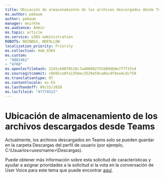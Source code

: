 ```yaml
---
title: Ubicación de almacenamiento de los archivos descargados desde Teams
ms.author: pebaum
author: pebaum
manager: mnirkhe
ms.audience: Admin
ms.topic: article
ms.service: o365-administration
ROBOTS: NOINDEX, NOFOLLOW
localization_priority: Priority
ms.collection: Adm_O365
ms.custom:
- "9002461"
- "4768"
ms.openlocfilehash: 22d5cb0070518c7a408002755d89db0e7f7f3fe4
ms.sourcegitcommit: c6692ce0fa1358ec3529e59ca0ecdfdea4cdc759
ms.translationtype: HT
ms.contentlocale: es-ES
ms.lasthandoff: 09/15/2020
ms.locfileid: "47774512"
---
```

# <a name="save-location-for-files-downloaded-from-teams"></a>Ubicación de almacenamiento de los archivos descargados desde Teams

Actualmente, los archivos descargados en Teams solo se pueden guardar en la carpeta Descargas del perfil de usuario (por ejemplo, C:\Usuarios\<usesrname>\Descargas).

Puede obtener más información sobre esta solicitud de características y ayudar a asignar prioridades a la solicitud si la vota en la conversación de User Voice para este tema que puede encontrar [aquí](https://microsoftteams.uservoice.com/forums/555103-public/suggestions/18693262-have-the-download-function-of-files-allow-you-to-s).
